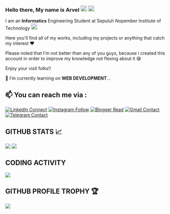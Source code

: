 ### Hello there, My name is Arvel <img src="https://media.giphy.com/media/ekeXXN8CG7xEavr6rP/giphy.gif" width="20px">  <img src="https://media.giphy.com/media/VCst7uRnCOx6asgvqj/giphy.gif" width="20px">

I am an **Informatics** Engineering Student at Sepuluh Nopember Institute of Technology <img src="https://media.giphy.com/media/cAcofT0wwuRnwZ8PGE/giphy.gif" width="20px">

Here you'll find all of my works, including my projects or anything that catch my interest ❤

Please noted that I'm not better than any of you guys, because i created this account in order to improve my knowledge not flexing about it 😅

Enjoy your visit folks!!

📙 I’m currently learning on **WEB DEVELOPMENT**...

## 📫 You can reach me via :
[![LinkedIn Connect](https://img.shields.io/badge/LinkedIn-0077B5?style=for-the-badge&logo=linkedin&logoColor=white)](https://www.linkedin.com/in/arvelgavrilla/)
[![Instagram Follow](https://img.shields.io/badge/Instagram-E4405F?style=for-the-badge&logo=instagram&logoColor=white)](https://www.instagram.com/arvel_gav/)
[![Blogger Read](https://img.shields.io/badge/Blogger-FF5722?style=for-the-badge&logo=blogger&logoColor=white)](https://arvelrgavrilla.blogspot.com/)
[![Gmail Contact](https://img.shields.io/badge/Gmail-D14836?style=for-the-badge&logo=gmail&logoColor=white)](mailto:arvel.gavrilla29@gmail.com)
[![Telegram Contact](https://img.shields.io/badge/Telegram-2CA5E0?style=for-the-badge&logo=telegram&logoColor=white)](t.me/arvelgav)
<br>
     
## GITHUB STATS 📈
<p>
  <img src="https://github-readme-stats.vercel.app/api?username=LevraGav&line_height=27&count_private=true&show_icons=true&theme=vision-friendly-dark&hide_border=true" />
  <img src="https://github-readme-stats.vercel.app/api/top-langs/?username=LevraGav&langs_count=8&theme=highcontrast&hide_border=true&layout=compact" />
</p>

## CODING ACTIVITY
<p>
  <img src="https://github-readme-stats.vercel.app/api/wakatime?username=LevraGav&layout=compact&theme=chartreuse-dark&hide_border=true" />
</p>

## GITHUB PROFILE TROPHY 🏆
<p>
  <img src="https://github-profile-trophy.vercel.app/?username=LevraGav&margin-w=25&margin-h=25&column=7&theme=darkhub" />    
</p>
